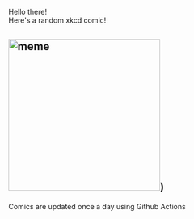 Hello there! <br>Here's a random xkcd comic!<br>
## <img src="https://imgs.xkcd.com/comics/metacarcinization.png" alt="meme" width="300"/>)<br>
Comics are updated once a day using Github Actions